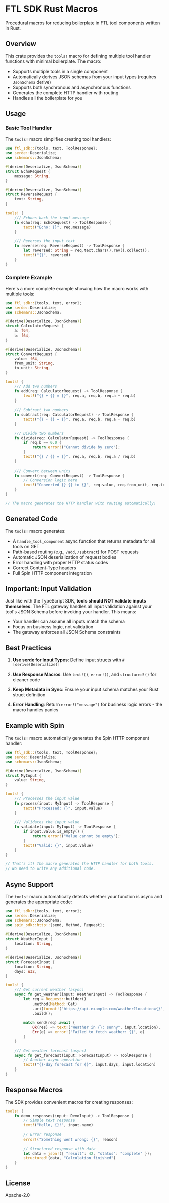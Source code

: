 # FTL SDK Rust Macros

Procedural macros for reducing boilerplate in FTL tool components written in Rust.

## Overview

This crate provides the `tools!` macro for defining multiple tool handler functions with minimal boilerplate. The macro:

- Supports multiple tools in a single component
- Automatically derives JSON schemas from your input types (requires `JsonSchema` derive)
- Supports both synchronous and asynchronous functions
- Generates the complete HTTP handler with routing
- Handles all the boilerplate for you

## Usage

### Basic Tool Handler

The `tools!` macro simplifies creating tool handlers:

```rust
use ftl_sdk::{tools, text, ToolResponse};
use serde::Deserialize;
use schemars::JsonSchema;

#[derive(Deserialize, JsonSchema)]
struct EchoRequest {
    message: String,
}

#[derive(Deserialize, JsonSchema)]
struct ReverseRequest {
    text: String,
}

tools! {
    /// Echoes back the input message
    fn echo(req: EchoRequest) -> ToolResponse {
        text!("Echo: {}", req.message)
    }
    
    /// Reverses the input text
    fn reverse(req: ReverseRequest) -> ToolResponse {
        let reversed: String = req.text.chars().rev().collect();
        text!("{}", reversed)
    }
}
```

### Complete Example

Here's a more complete example showing how the macro works with multiple tools:

```rust
use ftl_sdk::{tools, text, error};
use serde::Deserialize;
use schemars::JsonSchema;

#[derive(Deserialize, JsonSchema)]
struct CalculatorRequest {
    a: f64,
    b: f64,
}

#[derive(Deserialize, JsonSchema)]
struct ConvertRequest {
    value: f64,
    from_unit: String,
    to_unit: String,
}

tools! {
    /// Add two numbers
    fn add(req: CalculatorRequest) -> ToolResponse {
        text!("{} + {} = {}", req.a, req.b, req.a + req.b)
    }
    
    /// Subtract two numbers
    fn subtract(req: CalculatorRequest) -> ToolResponse {
        text!("{} - {} = {}", req.a, req.b, req.a - req.b)
    }
    
    /// Divide two numbers
    fn divide(req: CalculatorRequest) -> ToolResponse {
        if req.b == 0.0 {
            return error!("Cannot divide by zero");
        }
        text!("{} / {} = {}", req.a, req.b, req.a / req.b)
    }
    
    /// Convert between units
    fn convert(req: ConvertRequest) -> ToolResponse {
        // Conversion logic here
        text!("Converted {} {} to {}", req.value, req.from_unit, req.to_unit)
    }
}

// The macro generates the HTTP handler with routing automatically!
```

## Generated Code

The `tools!` macro generates:
- A `handle_tool_component` async function that returns metadata for all tools on GET
- Path-based routing (e.g., `/add`, `/subtract`) for POST requests
- Automatic JSON deserialization of request bodies
- Error handling with proper HTTP status codes
- Correct Content-Type headers
- Full Spin HTTP component integration

## Important: Input Validation

Just like with the TypeScript SDK, **tools should NOT validate inputs themselves**. The FTL gateway handles all input validation against your tool's JSON Schema before invoking your handler. This means:

- Your handler can assume all inputs match the schema
- Focus on business logic, not validation
- The gateway enforces all JSON Schema constraints

## Best Practices

1. **Use serde for Input Types**: Define input structs with `#[derive(Deserialize)]`

2. **Use Response Macros**: Use `text!()`, `error!()`, and `structured!()` for cleaner code

3. **Keep Metadata in Sync**: Ensure your input schema matches your Rust struct definition

4. **Error Handling**: Return `error!("message")` for business logic errors - the macro handles panics

## Example with Spin

The `tools!` macro automatically generates the Spin HTTP component handler:

```rust
use ftl_sdk::{tools, text, ToolResponse};
use serde::Deserialize;
use schemars::JsonSchema;

#[derive(Deserialize, JsonSchema)]
struct MyInput {
    value: String,
}

tools! {
    /// Processes the input value
    fn process(input: MyInput) -> ToolResponse {
        text!("Processed: {}", input.value)
    }
    
    /// Validates the input value
    fn validate(input: MyInput) -> ToolResponse {
        if input.value.is_empty() {
            return error!("Value cannot be empty");
        }
        text!("Valid: {}", input.value)
    }
}

// That's it! The macro generates the HTTP handler for both tools.
// No need to write any additional code.
```

## Async Support

The `tools!` macro automatically detects whether your function is async and generates the appropriate code:

```rust
use ftl_sdk::{tools, text, error};
use serde::Deserialize;
use schemars::JsonSchema;
use spin_sdk::http::{send, Method, Request};

#[derive(Deserialize, JsonSchema)]
struct WeatherInput {
    location: String,
}

#[derive(Deserialize, JsonSchema)]
struct ForecastInput {
    location: String,
    days: u32,
}

tools! {
    /// Get current weather (async)
    async fn get_weather(input: WeatherInput) -> ToolResponse {
        let req = Request::builder()
            .method(Method::Get)
            .uri(format!("https://api.example.com/weather?location={}", input.location))
            .build();
        
        match send(req).await {
            Ok(res) => text!("Weather in {}: sunny", input.location),
            Err(e) => error!("Failed to fetch weather: {}", e)
        }
    }
    
    /// Get weather forecast (async)
    async fn get_forecast(input: ForecastInput) -> ToolResponse {
        // Another async operation
        text!("{}-day forecast for {}", input.days, input.location)
    }
}
```

## Response Macros

The SDK provides convenient macros for creating responses:

```rust
tools! {
    fn demo_responses(input: DemoInput) -> ToolResponse {
        // Simple text response
        text!("Hello, {}!", input.name)
        
        // Error response
        error!("Something went wrong: {}", reason)
        
        // Structured response with data
        let data = json!({ "result": 42, "status": "complete" });
        structured!(data, "Calculation finished")
    }
}
```

## License

Apache-2.0